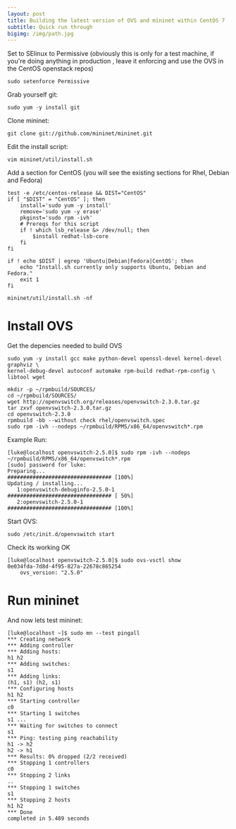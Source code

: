```yaml
---
layout: post
title: Building the latest version of OVS and mininet within CentOS 7
subtitle: Quick run through
bigimg: /img/path.jpg
---
```


Set to SElinux to Permissive (obviously this is only for a test machine, if you're doing anything in production	, leave it enforcing and use the OVS in the CentOS openstack repos)

~~~
sudo setenforce Permissive
~~~

Grab yourself git:

~~~
sudo yum -y install git
~~~

Clone mininet:

~~~
git clone git://github.com/mininet/mininet.git
~~~

Edit  the install script:

~~~
vim mininet/util/install.sh
~~~

Add a section for CentOS (you will see the existing sections for Rhel, Debian and Fedora)

~~~
test -e /etc/centos-release && DIST="CentOS"
if [ "$DIST" = "CentOS" ]; then
    install='sudo yum -y install'
    remove='sudo yum -y erase'
    pkginst='sudo rpm -ivh'
    # Prereqs for this script
    if ! which lsb_release &> /dev/null; then
        $install redhat-lsb-core
    fi
fi
~~~

~~~
if ! echo $DIST | egrep 'Ubuntu|Debian|Fedora|CentOS'; then
    echo "Install.sh currently only supports Ubuntu, Debian and Fedora."
    exit 1
fi
~~~

~~~
mininet/util/install.sh -nf
~~~

# Install OVS

Get the depencies needed to build OVS

~~~
sudo yum -y install gcc make python-devel openssl-devel kernel-devel graphviz \
kernel-debug-devel autoconf automake rpm-build redhat-rpm-config \
libtool wget
~~~

~~~
mkdir -p ~/rpmbuild/SOURCES/
cd ~/rpmbuild/SOURCES/
wget http://openvswitch.org/releases/openvswitch-2.3.0.tar.gz
tar zxvf openvswitch-2.3.0.tar.gz
cd openvswitch-2.3.0
rpmbuild -bb --without check rhel/openvswitch.spec
sudo rpm -ivh --nodeps ~/rpmbuild/RPMS/x86_64/openvswitch*.rpm
~~~

Example Run:

~~~
[luke@localhost openvswitch-2.5.0]$ sudo rpm -ivh --nodeps ~/rpmbuild/RPMS/x86_64/openvswitch*.rpm
[sudo] password for luke:
Preparing...                          ################################# [100%]
Updating / installing...
   1:openvswitch-debuginfo-2.5.0-1    ################################# [ 50%]
   2:openvswitch-2.5.0-1              ################################# [100%]
~~~

Start OVS:

~~~
sudo /etc/init.d/openvswitch start
~~~

Check its working OK

~~~
[luke@localhost openvswitch-2.5.0]$ sudo ovs-vsctl show
0e034fda-7d8d-4f95-827a-22678c865254
    ovs_version: "2.5.0"
~~~

# Run mininet

And now lets test mininet:

~~~
[luke@localhost ~]$ sudo mn --test pingall
*** Creating network
*** Adding controller
*** Adding hosts:
h1 h2
*** Adding switches:
s1
*** Adding links:
(h1, s1) (h2, s1)
*** Configuring hosts
h1 h2
*** Starting controller
c0
*** Starting 1 switches
s1 ...
*** Waiting for switches to connect
s1
*** Ping: testing ping reachability
h1 -> h2
h2 -> h1
*** Results: 0% dropped (2/2 received)
*** Stopping 1 controllers
c0
*** Stopping 2 links
..
*** Stopping 1 switches
s1
*** Stopping 2 hosts
h1 h2
*** Done
completed in 5.489 seconds
~~~

